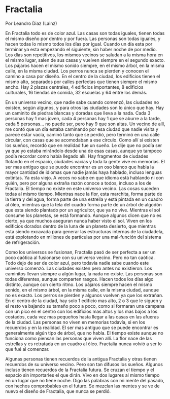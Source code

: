 # Fractalia
Por Leandro Diaz (Lainz)

En Fractalia todo es de color azul. Las casas son todas iguales, tienen todas el mismo diseño por dentro y por fuera. Las personas son todas iguales, y hacen todas lo mismo todos los días por igual. Cuando un día esta por terminar ya esta empezando el siguiente, sin haber noche de por medio. Los días son repetitivos, los mismos vecinos se saludan a la misma hora en el mismo lugar, salen de sus casas y vuelven siempre en el segundo exacto. Los pájaros hacen el mismo sonido siempre, en el mismo árbol, en la misma calle, en la misma ciudad. Los perros nunca se pierden y conocen el camino a casa por diseño. En el centro de la ciudad, los edificios tienen el mismo alto, separados por calles perfectas que tienen siempre el mismo ancho. Hay 2 plazas centrales, 4 edificios importantes, 8 edificios culturales, 16 tiendas de comida, 32 escuelas y 64 entre los demás.

En un universo vecino, que nadie sabe cuando comenzó, las ciudades no existen, según algunos, y para otros las ciudades son lo único que hay. Hay un caminito de piedras blancas y doradas que lleva a la nada. Cada 3 personas hay 1 mas joven, cada 4 personas hay 1 que se aburre a la tarde, cada 5 personas... no puede ser, pero hay 9 que son altas. Un vecino de allí, me contó que un día estaba caminando por esa ciudad que nadie visita y parece estar vacía, caminó tanto que se perdió, pero terminó en una calle circular, con casas que se acomodaban a ese círculo. Como allí si existen los sueños, recordó que en realidad fue un sueño. Le dije que no podía ser ya que yo estaba mirándolo desde una de esas casas, aunque yo tampoco podía recordar como había llegado allí. Hay fragmentos de ciudades flotando en el espacio, ciudades vacías y toda la gente vive en memorias. El ser mas antiguo que se puede encontrar es un oso blanco que habla la mayor cantidad de idiomas que nadie jamás haya hablado, incluso lenguas extintas. Ya esta viejo. A veces no sabe en que idioma está hablando ni con quién, pero por alguna extraña razón conoce a todos, incluso a los de Fractalia. El tiempo no existe en este universo vecino. Las cosas suceden todas al mismo tiempo. Mientras nace la flor, esta marchita, forma parte de la tierra y del agua, forma parte de una estrella y está pintada en un cuadro al óleo, mientras que la tela del cuadro forma parte de un árbol de algodón que esta siendo plantado por un agricultor, que ya no vive. Mientras el sol consume los planetas, se está formando. Aunque algunos dicen que no es cierto, ya que muchos aseguran nunca haber visto el sol. Viven en los edificios dorados dentro de la luna de un planeta desierto, que mientras esta siendo excavada para generar las estructuras internas de la ciudadela, está explotando en millones de partículas por una mal-función del sistema de refrigeración.

Como los universos se fusionan, Fractalia pasó de ser perfecta a ser un poco caótica al fusionarse con su universo vecino. Pero no tan caótica. Todo dejo de ser de color azul, pero todavía nadie sabe cuando este universo comenzó. Las ciudades existen pero antes no existieron. Los caminitos llevan siempre a algún lugar, la nada no existe. Las personas son todas diferentes, aunque comparten rasgos. Hacen todos los días algo distinto, aunque con cierto ritmo. Los pájaros siempre hacen el mismo sonido, en el mismo árbol, en la misma calle, en la misma ciudad, aunque no es exacto. Los perros se pierden y algunos vuelven ya que los extrañan. En el centro de la ciudad, hay solo 1 edificio mas alto, 2 o 3 que le siguen y el resto va bajando su tamaño poco a poco, como si formaran una campana con un pico en el centro con los edificios mas altos y los mas bajos a los costados, cada vez mas pequeños hasta llegar a las casas en las afueras de la ciudad. Las personas no viven en memorias todavía, si en los recuerdos y en la realidad. El ser mas antiguo que se puede encontrar es generalmente algún tipo de árbol, que no habla. El tiempo existe aunque no funciona como piensan las personas que viven allí. La flor nace de las estrellas y es retratada en un cuadro al óleo. Fractalia nunca volvió a ser lo que fué al comenzar.

Algunas personas tienen recuerdos de la antigua Fractalia y otras tienen recuerdos de su universo vecino. Pero son tan difusos los sueños. Algunos incluso tienen recuerdos de la Fractalia futura. Se cruzan el tiempo y el espacio sin importarles el que dirán. Vivo en dos lugares al mismo tiempo en un lugar que no tiene noche. Digo las palabras con mi mente del pasado, con hechos comprobables en el futuro. Se mezclan las mentes y se ve de nuevo el diseño de Fractalia, que nunca se perdió.